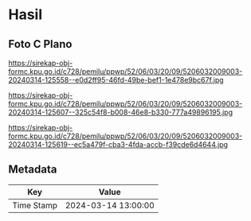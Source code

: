 # Hasil

## Foto C Plano

https://sirekap-obj-formc.kpu.go.id/c728/pemilu/ppwp/52/06/03/20/09/5206032009003-20240314-125558--e0d2ff95-46fd-49be-bef1-1e478e9bc67f.jpg

https://sirekap-obj-formc.kpu.go.id/c728/pemilu/ppwp/52/06/03/20/09/5206032009003-20240314-125607--325c54f8-b008-46e8-b330-777a49896195.jpg

https://sirekap-obj-formc.kpu.go.id/c728/pemilu/ppwp/52/06/03/20/09/5206032009003-20240314-125619--ec5a479f-cba3-4fda-accb-f39cde6d4644.jpg


## Metadata

| Key        | Value               |
| ---------- | ------------------- |
| Time Stamp | 2024-03-14 13:00:00 |



